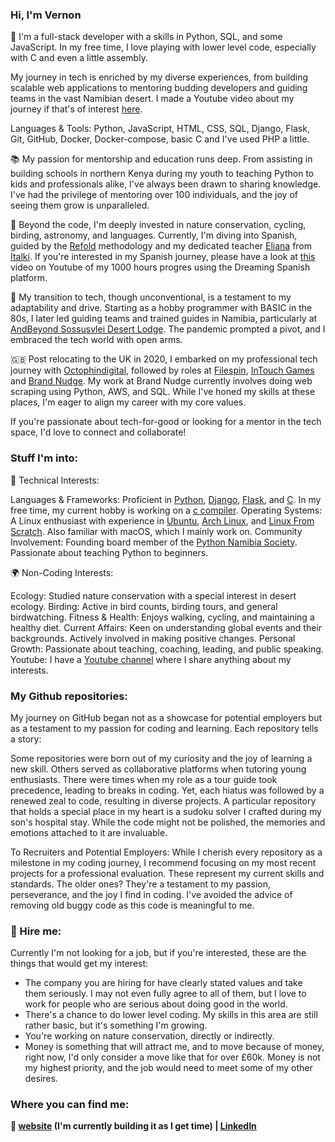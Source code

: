 ### Hi, I'm Vernon

🌱 I'm a full-stack developer with a skills in Python, SQL, and some JavaScript. In my free time, I love playing with lower level code, especially with C and even a little assembly.

My journey in tech is enriched by my diverse experiences, from building scalable web applications to mentoring budding developers and guiding teams in the vast Namibian desert.
I made a Youtube video about my journey if that's of interest [here][howguidetoprogrammer].

Languages & Tools: Python, JavaScript, HTML, CSS, SQL, Django, Flask, Git, GitHub, Docker, Docker-compose, basic C and I've used PHP a little.

📚 My passion for mentorship and education runs deep.
From assisting in building schools in northern Kenya during my youth to teaching Python to kids and professionals alike, I've always been drawn to sharing knowledge.
I've had the privilege of mentoring over 100 individuals, and the joy of seeing them grow is unparalleled.

🌌 Beyond the code, I'm deeply invested in nature conservation, cycling, birding, astronomy, and languages.
Currently, I'm diving into Spanish, guided by the [Refold][refold] methodology and my dedicated teacher [Eliana][eliana] from [Italki][italki].
If you're interested in my Spanish journey, please have a look at [this][ds1000hours] video on Youtube of my 1000 hours progres using the Dreaming Spanish platform.

🌵 My transition to tech, though unconventional, is a testament to my adaptability and drive.
Starting as a hobby programmer with BASIC in the 80s, I later led guiding teams and trained guides in Namibia, particularly at [AndBeyond Sossusvlei Desert Lodge][sossus-desert-lodge].
The pandemic prompted a pivot, and I embraced the tech world with open arms.

🇬🇧 Post relocating to the UK in 2020, I embarked on my professional tech journey with [Octophindigital][octophin],
followed by roles at [Filespin][filespin], [InTouch Games][intouch] and [Brand Nudge][brandnudge].  My work at Brand Nudge currently involves doing web scraping using Python, AWS, and SQL.
While I've honed my skills at these places, I'm eager to align my career with my core values.

If you're passionate about tech-for-good or looking for a mentor in the tech space, I'd love to connect and collaborate!


### Stuff I'm into:

🔧 Technical Interests:

Languages & Frameworks: Proficient in [Python][python], [Django][django], [Flask][flask], and [C][cprogramming]. In my free time, my current hobby is working on a [c compiler][silica_c].
Operating Systems: A Linux enthusiast with experience in [Ubuntu][ubuntu], [Arch Linux][arch], and [Linux From Scratch][LFS]. Also familiar with macOS, which I mainly work on.
Community Involvement: Founding board member of the [Python Namibia Society][pynam]. Passionate about teaching Python to beginners.

🌍 Non-Coding Interests:

Ecology: Studied nature conservation with a special interest in desert ecology.
Birding: Active in bird counts, birding tours, and general birdwatching.
Fitness & Health: Enjoys walking, cycling, and maintaining a healthy diet.
Current Affairs: Keen on understanding global events and their backgrounds. Actively involved in making positive changes.
Personal Growth: Passionate about teaching, coaching, leading, and public speaking.
Youtube: I have a [Youtube channel][youtubechannel] where I share anything about my interests.


### My Github repositories:

My journey on GitHub began not as a showcase for potential employers but as a testament to my passion for coding and learning. Each repository tells a story:

Some repositories were born out of my curiosity and the joy of learning a new skill.
Others served as collaborative platforms when tutoring young enthusiasts.
There were times when my role as a tour guide took precedence, leading to breaks in coding. Yet, each hiatus was followed by a renewed zeal to code, resulting in diverse projects.
A particular repository that holds a special place in my heart is a sudoku solver I crafted during my son's hospital stay. While the code might not be polished, the memories and emotions attached to it are invaluable.

To Recruiters and Potential Employers: While I cherish every repository as a milestone in my coding journey,
I recommend focusing on my most recent projects for a professional evaluation. These represent my current skills and standards.
The older ones? They're a testament to my passion, perseverance, and the joy I find in coding.  I've avoided the advice of removing old buggy code as this code is meaningful to me.


### 🌟 Hire me:

Currently I'm not looking for a job, but if you're interested, these are the things that would get my interest:

* The company you are hiring for have clearly stated values and take them seriously.  I may not even fully agree to all of them, but I love to work for people who are serious about doing good in the world.
* There's a chance to do lower level coding.  My skills in this area are still rather basic, but it's something I'm growing.
* You're working on nature conservation, directly or indirectly.
* Money is something that will attract me, and to move because of money, right now, I'd only consider a move like that for over £60k.  Money is not my highest priority, and the job would need to meet some of my other desires.


### Where you can find me:

**🏡 [website][website] (I'm currently building it as I get time) | [LinkedIn][linkedin]**

[website]: https://natureblog.co.uk/
[django]: https://www.djangoproject.com/
[python]: https://www.python.org/
[sossus-desert-lodge]: https://www.andbeyond.com/our-lodges/africa/namibia/sossusvlei-desert/andbeyond-sossusvlei-desert-lodge/
[arch]: https://www.archlinux.org/
[ubuntu]: https://ubuntu.com/
[LFS]: http://www.linuxfromscratch.org/
[pynam]: https://twitter.com/PythonNamibia
[octophin]: https://octophindigital.com/
[flask]: https://flask.palletsprojects.com/en/2.0.x/
[eliana]: https://www.italki.com/en/teacher/9957678
[italki]: https://www.italki.com/
[refold]: https://refold.la/
[cprogramming]: https://en.wikipedia.org/wiki/C_(programming_language)
[filespin]: https://filespin.io/
[intouch]: https://www.mfortune.co.uk/intouch-games/
[linkedin]: https://www.linkedin.com/in/namibnat/
[brandnudge]: https://brandnudge.co.uk/
[ds1000hours]: https://youtu.be/QySUwW7pZ0Q?si=wmTSxqWbqogBuUm_
[howguidetoprogrammer]: https://youtu.be/GGNDTQwm3iA?si=pSwIGJbuC1IB6G0y
[youtubechannel]: https://www.youtube.com/@sandcurves
[silica_c]: https://github.com/Namibnat/silica_c

